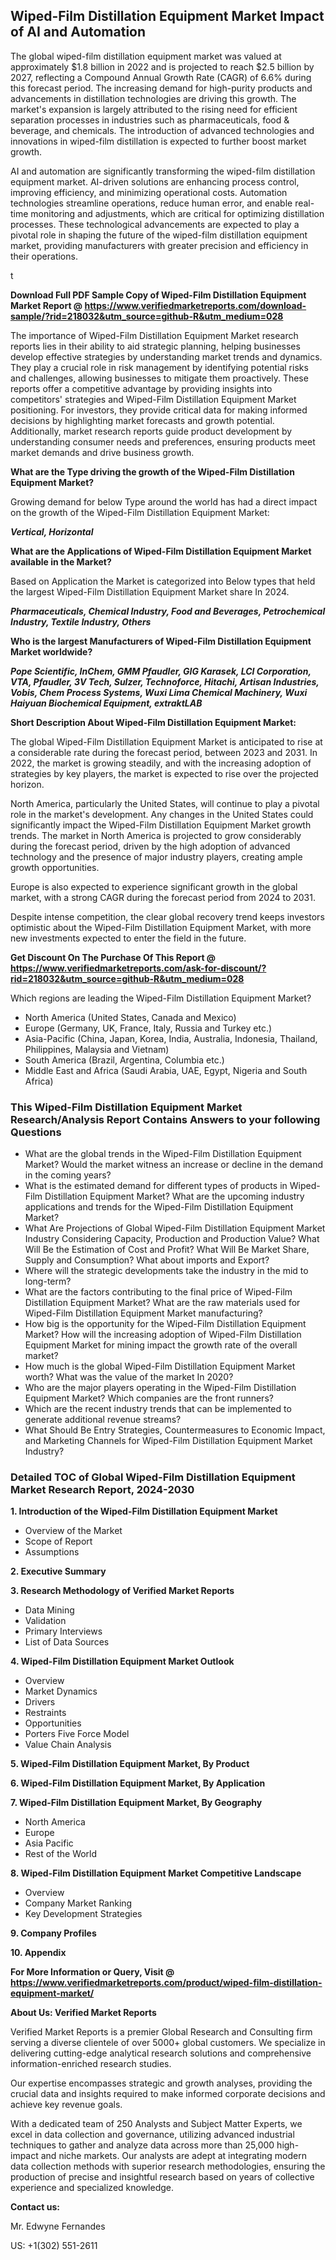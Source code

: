 <h2>Wiped-Film Distillation Equipment Market Impact of AI and Automation</h2><p>The global wiped-film distillation equipment market was valued at approximately $1.8 billion in 2022 and is projected to reach $2.5 billion by 2027, reflecting a Compound Annual Growth Rate (CAGR) of 6.6% during this forecast period. The increasing demand for high-purity products and advancements in distillation technologies are driving this growth. The market's expansion is largely attributed to the rising need for efficient separation processes in industries such as pharmaceuticals, food & beverage, and chemicals. The introduction of advanced technologies and innovations in wiped-film distillation is expected to further boost market growth.</p><p>AI and automation are significantly transforming the wiped-film distillation equipment market. AI-driven solutions are enhancing process control, improving efficiency, and minimizing operational costs. Automation technologies streamline operations, reduce human error, and enable real-time monitoring and adjustments, which are critical for optimizing distillation processes. These technological advancements are expected to play a pivotal role in shaping the future of the wiped-film distillation equipment market, providing manufacturers with greater precision and efficiency in their operations.</p>t</p><p id="" class=""><strong>Download Full PDF Sample Copy of Wiped-Film Distillation Equipment Market Report @ <a href="https://www.verifiedmarketreports.com/download-sample/?rid=218032&utm_source=github-R&utm_medium=028" target="_blank">https://www.verifiedmarketreports.com/download-sample/?rid=218032&utm_source=github-R&utm_medium=028</a></strong></p><p>The importance of&nbsp;Wiped-Film Distillation Equipment Market research reports lies in their ability to aid strategic planning, helping businesses develop effective strategies by understanding market trends and dynamics. They play a crucial role in risk management by identifying potential risks and challenges, allowing businesses to mitigate them proactively. These reports offer a competitive advantage by providing insights into competitors' strategies and Wiped-Film Distillation Equipment Market positioning. For investors, they provide critical data for making informed decisions by highlighting market forecasts and growth potential. Additionally, market research reports guide product development by understanding consumer needs and preferences, ensuring products meet market demands and drive business growth.</p><p><strong>What are the&nbsp;Type driving the growth of the Wiped-Film Distillation Equipment Market?</strong></p><p id="" class="">Growing demand for below Type around the world has had a direct impact on the growth of the Wiped-Film Distillation Equipment Market:</p><em><strong>Vertical, Horizontal</strong></em></p><strong>What are the&nbsp;Applications&nbsp;of Wiped-Film Distillation Equipment Market available in the Market?</strong></p><p id="" class="">Based on Application the Market is categorized into Below types that held the largest Wiped-Film Distillation Equipment Market share In 2024.</p><em><strong>Pharmaceuticals, Chemical Industry, Food and Beverages, Petrochemical Industry, Textile Industry, Others</strong></em></p><strong>Who is the largest Manufacturers of Wiped-Film Distillation Equipment Market worldwide?</strong></p><p><em><strong>Pope Scientific, InChem, GMM Pfaudler, GIG Karasek, LCI Corporation, VTA, Pfaudler, 3V Tech, Sulzer, Technoforce, Hitachi, Artisan Industries, Vobis, Chem Process Systems, Wuxi Lima Chemical Machinery, Wuxi Haiyuan Biochemical Equipment, extraktLAB</strong></em></p><p id="" class=""><strong>Short Description About Wiped-Film Distillation Equipment Market:</strong></p><p>The global Wiped-Film Distillation Equipment Market is anticipated to rise at a considerable rate during the forecast period, between 2023 and 2031. In 2022, the market is growing steadily, and with the increasing adoption of strategies by key players, the market is expected to rise over the projected horizon.</p><p>North America, particularly the United States, will continue to play a pivotal role in the market's development. Any changes in the United States could significantly impact the Wiped-Film Distillation Equipment Market growth trends. The market in North America is projected to grow considerably during the forecast period, driven by the high adoption of advanced technology and the presence of major industry players, creating ample growth opportunities.</p><p>Europe is also expected to experience significant growth in the global market, with a strong CAGR during the forecast period from 2024 to 2031.</p><p>Despite intense competition, the clear global recovery trend keeps investors optimistic about the Wiped-Film Distillation Equipment Market, with more new investments expected to enter the field in the future.</p><p id="" class=""><strong>Get Discount On The Purchase Of This Report @ <a href="https://www.verifiedmarketreports.com/ask-for-discount/?rid=218032&utm_source=github-R&utm_medium=028" target="_blank">https://www.verifiedmarketreports.com/ask-for-discount/?rid=218032&utm_source=github-R&utm_medium=028</a></strong></p>Which regions are leading the Wiped-Film Distillation Equipment Market?</p><ul><li>North America (United States, Canada and Mexico)</li><li>Europe (Germany, UK, France, Italy, Russia and Turkey etc.)</li><li>Asia-Pacific (China, Japan, Korea, India, Australia, Indonesia, Thailand, Philippines, Malaysia and Vietnam)</li><li>South America (Brazil, Argentina, Columbia etc.)</li><li>Middle East and Africa (Saudi Arabia, UAE, Egypt, Nigeria and South Africa)</li></ul><h3 id="" class="">This Wiped-Film Distillation Equipment Market Research/Analysis Report Contains Answers to your following Questions</h3><ul><li>What are the global trends in the Wiped-Film Distillation Equipment Market? Would the market witness an increase or decline in the demand in the coming years?</li><li>What is the estimated demand for different types of products in Wiped-Film Distillation Equipment Market? What are the upcoming industry applications and trends for the Wiped-Film Distillation Equipment Market?</li><li>What Are Projections of Global Wiped-Film Distillation Equipment Market Industry Considering Capacity, Production and Production Value? What Will Be the Estimation of Cost and Profit? What Will Be Market Share, Supply and Consumption? What about imports and Export?</li><li>Where will the strategic developments take the industry in the mid to long-term?</li><li>What are the factors contributing to the final price of Wiped-Film Distillation Equipment Market? What are the raw materials used for Wiped-Film Distillation Equipment Market manufacturing?</li><li>How big is the opportunity for the Wiped-Film Distillation Equipment Market? How will the increasing adoption of Wiped-Film Distillation Equipment Market for mining impact the growth rate of the overall market?</li><li>How much is the global Wiped-Film Distillation Equipment Market worth? What was the value of the market In 2020?</li><li>Who are the major players operating in the Wiped-Film Distillation Equipment Market? Which companies are the front runners?</li><li>Which are the recent industry trends that can be implemented to generate additional revenue streams?</li><li>What Should Be Entry Strategies, Countermeasures to Economic Impact, and Marketing Channels for Wiped-Film Distillation Equipment Market Industry?</li></ul><h3 id="" class="">Detailed TOC of Global Wiped-Film Distillation Equipment Market Research Report, 2024-2030</h3><p id="" class=""><strong>1. Introduction of the Wiped-Film Distillation Equipment Market</strong></p><ul><li>Overview of the Market</li><li>Scope of Report</li><li>Assumptions</li></ul><p id="" class=""><strong>2. Executive Summary</strong></p><p id="" class=""><strong>3. Research Methodology of Verified Market Reports</strong></p><ul><li>Data Mining</li><li>Validation</li><li>Primary Interviews</li><li>List of Data Sources</li></ul><p id="" class=""><strong>4. Wiped-Film Distillation Equipment Market Outlook</strong></p><ul><li>Overview</li><li>Market Dynamics</li><li>Drivers</li><li>Restraints</li><li>Opportunities</li><li>Porters Five Force Model</li><li>Value Chain Analysis</li></ul><p id="" class=""><strong>5. Wiped-Film Distillation Equipment Market, By Product</strong></p><p id="" class=""><strong>6. Wiped-Film Distillation Equipment Market, By Application</strong></p><p id="" class=""><strong>7. Wiped-Film Distillation Equipment Market, By Geography</strong></p><ul><li>North America</li><li>Europe</li><li>Asia Pacific</li><li>Rest of the World</li></ul><p id="" class=""><strong>8. Wiped-Film Distillation Equipment Market Competitive Landscape</strong></p><ul><li>Overview</li><li>Company Market Ranking</li><li>Key Development Strategies</li></ul><p id="" class=""><strong>9. Company Profiles</strong></p><p id="" class=""><strong>10. Appendix</strong></p><p id="" class=""><strong>For More Information or Query, Visit @ <a href="https://www.verifiedmarketreports.com/product/wiped-film-distillation-equipment-market/" target="_blank">https://www.verifiedmarketreports.com/product/wiped-film-distillation-equipment-market/</a></strong></p><p id="" class=""><strong>About Us: Verified Market Reports</strong></p><p id="" class="">Verified Market Reports is a premier Global Research and Consulting firm serving a diverse clientele of over 5000+ global customers. We specialize in delivering cutting-edge analytical research solutions and comprehensive information-enriched research studies.</p><p id="" class="">Our expertise encompasses strategic and growth analyses, providing the crucial data and insights required to make informed corporate decisions and achieve key revenue goals.</p><p id="" class="">With a dedicated team of 250 Analysts and Subject Matter Experts, we excel in data collection and governance, utilizing advanced industrial techniques to gather and analyze data across more than 25,000 high-impact and niche markets. Our analysts are adept at integrating modern data collection methods with superior research methodologies, ensuring the production of precise and insightful research based on years of collective experience and specialized knowledge.</p><p id="" class=""><strong>Contact us:</strong></p><p id="" class="">Mr. Edwyne Fernandes</p><p id="" class="">US: +1(302) 551-2611</p>